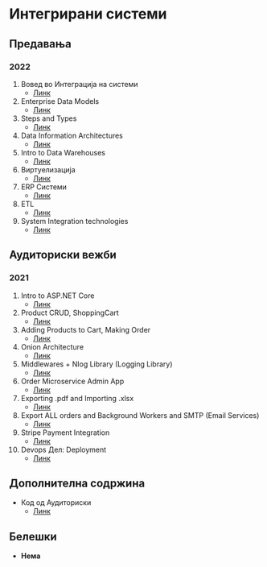 # Интегрирани системи

## Предавања

### 2022

1. Вовед во Интеграција на системи
   - [Линк](https://bbb-lb.finki.ukim.mk/playback/presentation/2.3/fd485340e1dd4b7b3587a93d6fc18ca71d382024-1645520581216)
2. Еnterprise Data Models
   - [Линк](https://bbb-lb.finki.ukim.mk/playback/presentation/2.3/d237cd9a260f19961f02c86dfcdb99d7def80b36-1646124577226)
3. Steps and Types
   - [Линк](https://bbb-lb.finki.ukim.mk/playback/presentation/2.3/3dfece62ac2b3282353cf0b3473beb9bd5e09748-1646834238572)
4. Data Information Architectures
   - [Линк](https://bbb-lb.finki.ukim.mk/playback/presentation/2.3/2093cbdac37300b9d0dccc1657637069d0688bd3-1647333341896)
5. Intro to Data Warehouses
   - [Линк](https://bbb-lb.finki.ukim.mk/playback/presentation/2.3/902fe090bb826edf53c4cde0a433ec1097ef0f46-1647938974942)
6. Виртуелизација
   - [Линк](https://bbb-lb.finki.ukim.mk/playback/presentation/2.3/e136e24a52aec699bb7796b61088b2aa703fe38d-1648540874081)
7. ERP Системи
   - [Линк](https://bbb-lb.finki.ukim.mk/playback/presentation/2.3/6f1cd52d41d30b072fd0ce9759216035654ce441-1649750961429)
8. ETL
   - [Линк](https://bbb-lb.finki.ukim.mk/playback/presentation/2.3/715a48f28dde615d2dcad0ed12f8a21bfcf0c030-1650355544016)
9. System Integration technologies
   - [Линк](https://bbb-lb.finki.ukim.mk/playback/presentation/2.3/af4984266f6159015b189ef9071836e731002786-1651565341733)

## Аудиториски вежби

### 2021

1. Intro to ASP.NET Core
   - [Линк](https://bbb-lb.finki.ukim.mk/playback/presentation/2.3/a8f88612adb72f94c7b306afe36597bfd7d207f5-1614340240578?meetingId=a8f88612adb72f94c7b306afe36597bfd7d207f5-1614340240578)
2. Product CRUD, ShoppingCart
   - [Линк](https://bbb-lb.finki.ukim.mk/playback/presentation/2.3/698097c292b74c8cc2d4731e62d5a12534dbf73b-1614944739854?meetingId=698097c292b74c8cc2d4731e62d5a12534dbf73b-1614944739854)
3. Adding Products to Cart, Making Order
   - [Линк](https://bbb-lb.finki.ukim.mk/playback/presentation/2.3/6b81cbbbb6517437e74aa5001c0982783726dc37-1615311759971?meetingId=6b81cbbbb6517437e74aa5001c0982783726dc37-1615311759971)
4. Onion Architecture
   - [Линк](https://bbb-lb.finki.ukim.mk/playback/presentation/2.3/a41a4b1fa17d9d50fbb8a24c42f518659841b071-1616154744066?meetingId=a41a4b1fa17d9d50fbb8a24c42f518659841b071-1616154744066)
5. Middlewares + Nlog Library (Logging Library)
   - [Линк](https://bbb-lb.finki.ukim.mk/playback/presentation/2.3/02159fa714d4e7fc1638088e3e53db33fd727b1f-1616759729387?meetingId=02159fa714d4e7fc1638088e3e53db33fd727b1f-1616759729387)
6. Order Microservice Admin App
   - [Линк](https://bbb-lb.finki.ukim.mk/playback/presentation/2.3/08b140fea5802bbd7390b515ae66864229ad2e12-1618333121843?meetingId=08b140fea5802bbd7390b515ae66864229ad2e12-1618333121843)
7. Exporting .pdf and Importing .xlsx
   - [Линк](https://bbb-lb.finki.ukim.mk/playback/presentation/2.3/d07e1b6cc29db864f15ccd903d3533f26983101e-1619175124606?meetingId=d07e1b6cc29db864f15ccd903d3533f26983101e-1619175124606)
8. Export ALL orders and Background Workers and SMTP (Email Services)
   - [Линк](https://bbb-lb.finki.ukim.mk/playback/presentation/2.3/078f4bd609bbf03c3dd8bd6116d5d502b70ac799-1619541683891?meetingId=078f4bd609bbf03c3dd8bd6116d5d502b70ac799-1619541683891)
9. Stripe Payment Integration
   - [Линк](https://bbb-lb.finki.ukim.mk/playback/presentation/2.3/9c389eb7637d8e80467dfb8dc8d6693d17ab9026-1620147427286?meetingId=9c389eb7637d8e80467dfb8dc8d6693d17ab9026-1620147427286)
10. Devops Дел: Deployment
    - [Линк](https://bbb-lb.finki.ukim.mk/playback/presentation/2.3/d00474c42aae4577a5cbe39b2825de47704cee15-1620751211305?meetingId=d00474c42aae4577a5cbe39b2825de47704cee15-1620751211305)

## Дополнителна содржина

- Код од Аудиториски
  - [Линк](https://github.com/KitanovskiD/IS2023)

## Белешки

- **Нема**
